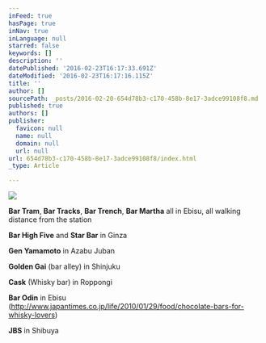 ```yaml
---
inFeed: true
hasPage: true
inNav: true
inLanguage: null
starred: false
keywords: []
description: ''
datePublished: '2016-02-23T16:17:33.691Z'
dateModified: '2016-02-23T16:17:16.115Z'
title: ''
author: []
sourcePath: _posts/2016-02-20-654d78b3-c170-458b-8e17-3adce99108f8.md
published: true
authors: []
publisher:
  favicon: null
  name: null
  domain: null
  url: null
url: 654d78b3-c170-458b-8e17-3adce99108f8/index.html
_type: Article

---
```

![](https://the-grid-user-content.s3-us-west-2.amazonaws.com/10e8382e-fdc5-44ad-8f57-2d10a5a28226.jpg)

**Bar Tram**, **Bar Tracks**, **Bar Trench**, **Bar Martha** all in Ebisu, all walking distance from the station 

**Bar High Five** and **Star Bar** in Ginza 

**Gen Yamamoto** in Azabu Juban 

**Golden Gai** (bar alley) in Shinjuku 

**Cask** (Whisky bar) in Roppongi 

**Bar Odin** in Ebisu (http://www.japantimes.co.jp/life/2010/01/29/food/chocolate-bars-for-whisky-lovers) 

**JBS** in Shibuya